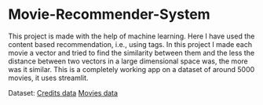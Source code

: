 # Movie-Recommender-System
This project is made with the help of machine learning. Here I have used the content based recommendation, i.e., using tags. In this project I made each movie a vector and tried to find the similarity between them and the less the distance between two vectors in a large dimensional space was, the more was it similar. This is a completely working app on a dataset of around 5000 movies, it uses streamlit.

Dataset: 
  <a href="https://www.kaggle.com/datasets/tmdb/tmdb-movie-metadata?select=tmdb_5000_credits.csv">Credits data</a>
  <a href="https://www.kaggle.com/datasets/tmdb/tmdb-movie-metadata?select=tmdb_5000_movies.csv">Movies data</a>

